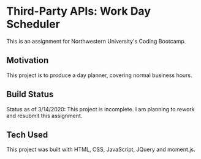 # Third-Party APIs: Work Day Scheduler

This is an assignment for Northwestern University's Coding Bootcamp.

## Motivation

This project is to produce a day planner, covering normal business hours.

## Build Status

Status as of 3/14/2020:  This project is incomplete.  I am planning to rework and resubmit this assignment.  

## Tech Used

This project was built with HTML, CSS, JavaScript, JQuery and moment.js.
